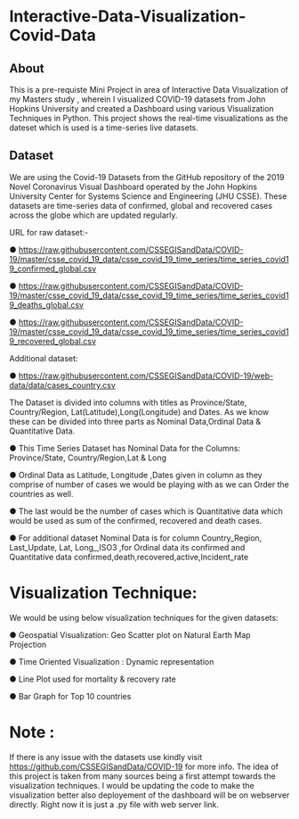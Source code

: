 # Interactive-Data-Visualization-Covid-Data

## About
This is a pre-requiste Mini Project in area of Interactive Data Visualization  of my Masters study , wherein I visualized COVID-19 datasets from John Hopkins University and created a Dashboard using various Visualization Techniques in Python. This project shows the real-time visualizations as the dateset which is used is a time-series live datasets.

## Dataset
We are using the Covid-19 Datasets from the GitHub repository of the 2019 Novel Coronavirus Visual Dashboard operated by the John Hopkins University Center for Systems
Science and Engineering (JHU CSSE). These datasets are time-series data of confirmed, global and recovered cases across the globe which are updated regularly.

URL for raw dataset:-

● https://raw.githubusercontent.com/CSSEGISandData/COVID-19/master/csse_covid_19_data/csse_covid_19_time_series/time_series_covid19_confirmed_global.csv

● https://raw.githubusercontent.com/CSSEGISandData/COVID-19/master/csse_covid_19_data/csse_covid_19_time_series/time_series_covid19_deaths_global.csv

● https://raw.githubusercontent.com/CSSEGISandData/COVID-19/master/csse_covid_19_data/csse_covid_19_time_series/time_series_covid19_recovered_global.csv

Additional dataset:

● https://raw.githubusercontent.com/CSSEGISandData/COVID-19/web-data/data/cases_country.csv

The Dataset is divided into columns with titles as Province/State, Country/Region, Lat(Latitude),Long(Longitude) and Dates. As we know these can be divided into three parts as Nominal Data,Ordinal Data & Quantitative Data.

● This Time Series Dataset has Nominal Data for the Columns: Province/State, Country/Region,Lat & Long

● Ordinal Data as Latitude, Longitude ,Dates given in column as they comprise of number of cases we would be playing with as we can Order the countries as well.

● The last would be the number of cases which is Quantitative data which would be used as sum of the confirmed, recovered and death cases.

● For additional dataset Nominal Data is for column Country_Region, Last_Update, Lat, Long_,ISO3 ,for Ordinal data its confirmed and Quantitative data confirmed,death,recovered,active,Incident_rate

# Visualization Technique: 
We would be using below visualization techniques for the given datasets:

● Geospatial Visualization:  Geo Scatter plot on Natural Earth Map Projection

● Time Oriented Visualization : Dynamic representation

● Line Plot used for mortality & recovery rate

● Bar Graph for Top 10 countries

# Note :

If there is any issue with the datasets use kindly visit https://github.com/CSSEGISandData/COVID-19 for more info.
The idea of this project is taken from many sources being a first attempt towards the visualization techniques. I would be updating the code to make the visualization better also deployement of the dashboard will be on webserver directly. Right now it is just a .py file with web server link.
